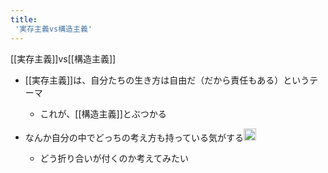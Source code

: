 ```yaml
---
title:
 '実存主義vs構造主義'
---
```


[[実存主義]]vs[[構造主義]]

- [[実存主義]]は、自分たちの生き方は自由だ（だから責任もある）というテーマ
    - これが、[[構造主義]]とぶつかる

- なんか自分の中でどっちの考え方も持っている気がする<img src='https://scrapbox.io/api/pages/blu3mo-public/blu3mo/icon' alt='blu3mo.icon' height="19.5"/>
    - どう折り合いが付くのか考えてみたい
